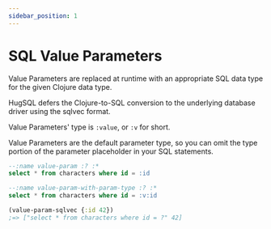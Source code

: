 ```yaml
---
sidebar_position: 1
---
```


# SQL Value Parameters

Value Parameters are replaced at runtime with an appropriate SQL data type for the given Clojure data type.

HugSQL defers the Clojure-to-SQL conversion to the underlying database driver using the sqlvec format.

Value Parameters' type is `:value`, or `:v` for short.

Value Parameters are the default parameter type, so you can omit the type portion of the parameter placeholder in your SQL statements.

```sql title="SQL"
--:name value-param :? :*
select * from characters where id = :id

--:name value-param-with-param-type :? :*
select * from characters where id = :v:id
```

```clojure title="Clojure"
(value-param-sqlvec {:id 42})
;=> ["select * from characters where id = ?" 42]
```

